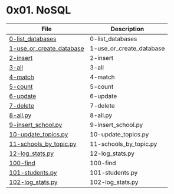 # 0x01. NoSQL

| File      | Description |
| ----------- | ----------- |
| [0-list_databases](./0-list_databases) | 0-list_databases |
| [1-use_or_create_database](./1-use_or_create_database) | 1-use_or_create_database |
| [2-insert](./2-insert) | 2-insert |
| [3-all](./3-all) | 3-all |
| [4-match](./4-match) | 4-match |
| [5-count](./5-count) | 5-count |
| [6-update](./6-update) | 6-update |
| [7-delete](./7-delete) | 7-delete |
| [8-all.py](./8-all.py) | 8-all.py |
| [9-insert_school.py](./9-insert_school.py) | 9-insert_school.py |
| [10-update_topics.py](./10-update_topics.py) | 10-update_topics.py |
| [11-schools_by_topic.py](./11-schools_by_topic.py) | 11-schools_by_topic.py |
| [12-log_stats.py](./12-log_stats.py) | 12-log_stats.py |
| [100-find](./100-find) | 100-find |
| [101-students.py](./101-students.py) | 101-students.py |
| [102-log_stats.py](./102-log_stats.py) | 102-log_stats.py |
